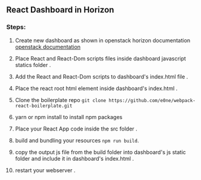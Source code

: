 ## React Dashboard in Horizon 


### Steps:

1. Create new dashboard as shown in openstack horizon documentation [openstack documentation](https://docs.openstack.org/horizon/latest/contributor/tutorials/dashboard.html)

2. Place React and React-Dom scripts files inside dashboard javascript statics folder .

3. Add the React and React-Dom scripts to dashboard's index.html file .

3. Place the react root html element inside dashboard's index.html .

4. Clone the boilerplate repo 
`git clone https://github.com/e0ne/webpack-react-boilerplate.git`

5. yarn or npm install to install npm packages

6. Place your React App code inside the src folder .

7.  build and bundling your resources `npm run build`.

8. copy the output js file from the build folder into dashboard's js static folder and include it in dashboard's index.html .

9. restart your webserver .



